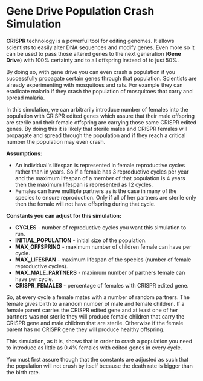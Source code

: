 # Gene Drive Population Crash Simulation

**CRISPR** technology is a powerful tool for editing genomes.
It allows scientists to easily alter DNA sequences and modify genes.
Even more so it can be used to pass those altered genes to the next
generation (**Gene Drive**) with 100% certainty and to all offspring instead of
to just 50%.

By doing so, with gene drive you can even crash a population if you
successfully propagate certain genes through that population. Scientists are
already experimenting with mosquitoes and rats. For example they can eradicate
malaria if they crash the population of mosquitoes that carry and spread malaria.

In this simulation, we can arbitrarily introduce number of females into the population
with CRISPR edited genes which assure that their male offspring are sterile
and their female offspring are carrying those same CRISPR edited genes.
By doing this it is likely that sterile males and CRISPR females will propagate and
spread through the population and if they reach a critical number the population may
even crash.

**Assumptions:**
* An individual's lifespan is represented in female reproductive cycles rather than in years.
So if a female has 3 reproductive cycles per year and the maximum lifespan
of a member of that population is 4 years then the maximum lifespan is represented as 12 cycles.
* Females can have multiple partners as is the case in many of the species to ensure reproduction. Only if all of her partners are sterile only then the female will not have offspring during that cycle.

**Constants you can adjust for this simulation:**
* **CYCLES** - number of reproductive cycles you want this simulation to run.
* **INITIAL_POPULATION** - initial size of the population.
* **MAX_OFFSPRING** - maximum number of children female can have per cycle.
* **MAX_LIFESPAN** - maximum lifespan of the species (number of female reproductive cycles).
* **MAX_MALE_PARTNERS** - maximum number of partners female can have per cycle.
* **CRISPR_FEMALES** - percentage of females with CRISPR edited gene.

So, at every cycle a female mates with a number of random partners. The female gives birth to a random number of male and female children. If a female parent carries the CRISPR edited gene
and at least one of her partners was not sterile they will produce female children that carry the
CRISPR gene and male children that are sterile. Otherwise if the female parent has no CRISPR gene they will produce healthy offspring.

This simulation, as it is, shows that in order to crash a population you need to introduce as little as 0.4% females with edited genes in every cycle.

You must first assure though that the constants are adjusted as such that the population will not crush by itself because the death rate is bigger than the birth rate.
